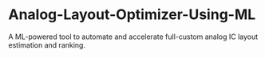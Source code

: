 # Analog-Layout-Optimizer-Using-ML
A ML-powered tool to automate and accelerate full-custom analog IC layout estimation and ranking.
